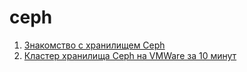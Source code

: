 # ceph

1. [Знакомство с хранилищем Ceph](https://habr.com/ru/articles/313644/)
2. [Кластер хранилища Ceph на VMWare за 10 минут](https://habr.com/ru/articles/315646/)

